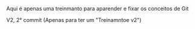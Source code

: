 Aqui é apenas uma treinmanto para aparender e fixar os conceitos de Git

V2, 2° commit (Apenas para ter um "Treinamntoe v2")